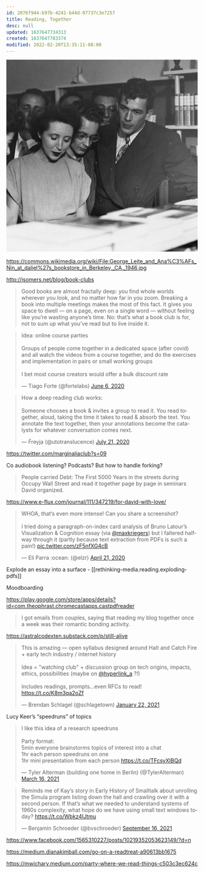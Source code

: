 ```yaml
---
id: 2076f944-b97b-4241-b44d-07737c3e7257
title: Reading, Together
desc: null
updated: 1637647734313
created: 1637647783374
modified: 2022-02-20T13:35:11-08:00
---
```


![](/assets/images/2021-05-06-23-18-52.png)

https://commons.wikimedia.org/wiki/File:George_Leite_and_Ana%C3%AFs_Nin_at_daliel%27s_bookstore_in_Berkeley,_CA,_1946.jpg

<http://jsomers.net/blog/book-clubs>

> Good books are almost fractally deep: you find whole worlds wherever you look, and no matter how far in you zoom. Breaking a book into multiple meetings makes the most of this fact. It gives you space to dwell — on a page, even on a single word — without feeling like you’re wasting anyone’s time. No: that’s what a book club is for, not to sum up what you’ve read but to live inside it.

<blockquote class="twitter-tweet"><p lang="en" dir="ltr">Idea: online course parties<br><br>Groups of people come together in a dedicated space (after covid) and all watch the videos from a course together, and do the exercises and implementation in pairs or small working groups<br><br>I bet most course creators would offer a bulk discount rate</p>&mdash; Tiago Forte (@fortelabs) <a href="https://twitter.com/fortelabs/status/1269360802458263553?ref_src=twsrc%5Etfw">June 6, 2020</a></blockquote> <script async src="https://platform.twitter.com/widgets.js" charset="utf-8"></script>

<blockquote class="twitter-tweet"><p lang="en" dir="ltr">How a deep reading club works:<br><br>Someone chooses a book &amp; invites a group to read it. You read together, aloud, taking the time it takes to read &amp; absorb the text. You annotate the text together, then your annotations become the catalysts for whatever conversation comes next.</p>&mdash; Ḟreyjạ (@utotranslucence) <a href="https://twitter.com/utotranslucence/status/1285415898707226624?ref_src=twsrc%5Etfw">July 21, 2020</a></blockquote> <script async src="https://platform.twitter.com/widgets.js" charset="utf-8"></script>

https://twitter.com/marginaliaclub?s=09

Co audiobook listening? Podcasts? But how to handle forking?

> People carried Debt: The First 5000 Years in the streets during Occupy Wall Street and read it together page by page in seminars David organized.

https://www.e-flux.com/journal/111/347219/for-david-with-love/

<blockquote class="twitter-tweet"><p lang="en" dir="ltr">WHOA, that‘s even more intense! Can you share a screenshot?<br><br>I tried doing a paragraph-on-index card analysis of Bruno Latour’s Visualization &amp; Cognition essay (via <a href="https://twitter.com/maxkriegers?ref_src=twsrc%5Etfw">@maxkriegers</a>) but I faltered halfway through it (partly because text extraction from PDFs is such a pain!) <a href="https://t.co/zF5nfXG4cB">pic.twitter.com/zF5nfXG4cB</a></p>&mdash; Eli Parra :ocean: (@elzr) <a href="https://twitter.com/elzr/status/1252694790065487872?ref_src=twsrc%5Etfw">April 21, 2020</a></blockquote> <script async src="https://platform.twitter.com/widgets.js" charset="utf-8"></script>

Explode an essay into a surface - [[rethinking-media.reading.exploding-pdfs]]

Moodboarding

https://play.google.com/store/apps/details?id=com.theophrast.chromecastapps.castpdfreader

> I got emails from couples, saying that reading my blog together once a week was their romantic bonding activity.

https://astralcodexten.substack.com/p/still-alive

<blockquote class="twitter-tweet"><p lang="en" dir="ltr">This is amazing — open syllabus designed around Halt and Catch Fire + early tech industry / internet history<br><br>Idea = &quot;watching club&quot; + discussion group on tech origins, impacts, ethics, possibilities (maybe on <a href="https://twitter.com/hyperlink_a?ref_src=twsrc%5Etfw">@hyperlink_a</a> ?!)<br><br>Includes readings, prompts…even RFCs to read! <a href="https://t.co/K8m3qa2oZf">https://t.co/K8m3qa2oZf</a></p>&mdash; Brendan Schlagel (@schlagetown) <a href="https://twitter.com/schlagetown/status/1352707289036304387?ref_src=twsrc%5Etfw">January 22, 2021</a></blockquote> <script async src="https://platform.twitter.com/widgets.js" charset="utf-8"></script>

Lucy Keer’s “speedruns” of topics

<blockquote class="twitter-tweet"><p lang="en" dir="ltr">I like this idea of a research speedruns<br><br>Party format:<br>5min everyone brainstorms topics of interest into a chat<br>1hr each person speedruns on one<br>1hr mini presentation from each person <a href="https://t.co/TFcsyXIBQd">https://t.co/TFcsyXIBQd</a></p>&mdash; Tyler Alterman (building one home in Berlin) (@TylerAlterman) <a href="https://twitter.com/TylerAlterman/status/1371865376863223813?ref_src=twsrc%5Etfw">March 16, 2021</a></blockquote> <script async src="https://platform.twitter.com/widgets.js" charset="utf-8"></script>

<blockquote class="twitter-tweet"><p lang="en" dir="ltr">Reminds me of Kay’s story in Early History of Smalltalk about unrolling the Simula program listing down the hall and crawling over it with a second person. If that’s what we needed to understand systems of 1960s complexity, what hope do we have using small text windows today? <a href="https://t.co/Wbkz4IJtmu">https://t.co/Wbkz4IJtmu</a></p>&mdash; Benjamin Schroeder (@bvschroeder) <a href="https://twitter.com/bvschroeder/status/1438401844976525312?ref_src=twsrc%5Etfw">September 16, 2021</a></blockquote> <script async src="https://platform.twitter.com/widgets.js" charset="utf-8"></script>

https://www.facebook.com/1565310227/posts/10219352053623149/?d=n

https://medium.dianakimball.com/go-on-a-readtreat-a90613bb1675

https://mwichary.medium.com/party-where-we-read-things-c503c3ec624c

